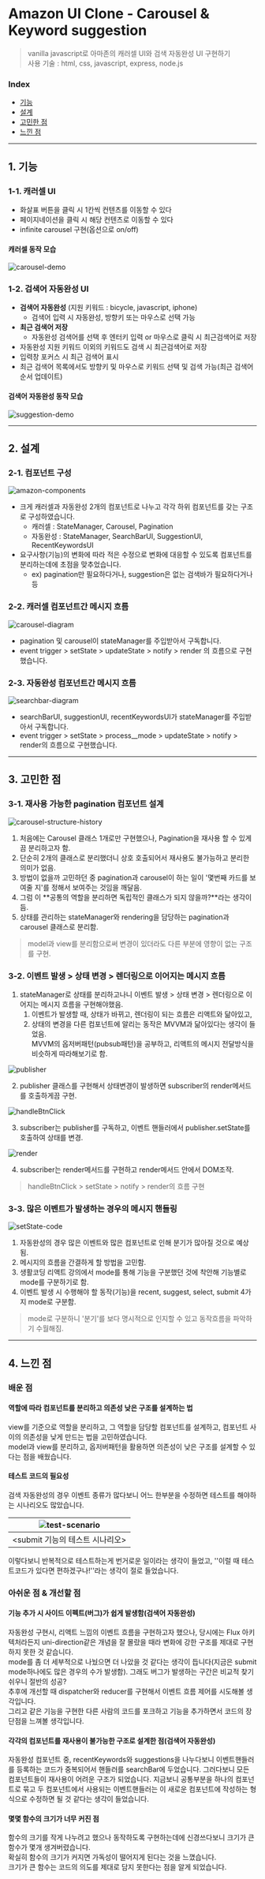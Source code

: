 # Amazon UI Clone - Carousel & Keyword suggestion

> vanilla javascript로 아마존의 캐러셀 UI와 검색 자동완성 UI 구현하기  
> 사용 기술 : html, css, javascript, express, node.js

### Index

- [기능](https://github.com/revlanc/javascript-amazon#1-기능)
- [설계](https://github.com/revlanc/javascript-amazon#2-설계)
- [고민한 점](https://github.com/revlanc/javascript-amazon#3-고민한-점)
- [느낀 점](https://github.com/revlanc/javascript-amazon#4-느낀-점)

---

## 1. 기능

### 1-1. 캐러셀 UI

- 화살표 버튼을 클릭 시 1칸씩 컨텐츠를 이동할 수 있다
- 페이지네이션을 클릭 시 해당 컨텐츠로 이동할 수 있다
- infinite carousel 구현(옵션으로 on/off)

#### 캐러셀 동작 모습

![carousel-demo](https://user-images.githubusercontent.com/42905468/65383624-1ff9cf00-dd53-11e9-9360-0e2e7a1fd1de.gif)

### 1-2. 검색어 자동완성 UI

- **검색어 자동완성** (지원 키워드 : bicycle, javascript, iphone)
  - 검색어 입력 시 자동완성, 방향키 또는 마우스로 선택 가능
- **최근 검색어 저장**
  - 자동완성 검색어를 선택 후 엔터키 입력 or 마우스로 클릭 시 최근검색어로 저장
- 자동완성 지원 키워드 이외의 키워드도 검색 시 최근검색어로 저장
- 입력창 포커스 시 최근 검색어 표시
- 최근 검색어 목록에서도 방향키 및 마우스로 키워드 선택 및 검색 가능(최근 검색어 순서 업데이트)

#### 검색어 자동완성 동작 모습

![suggestion-demo](https://user-images.githubusercontent.com/42905468/65383478-17a09480-dd51-11e9-8aa4-abfde5fa4788.gif)


---

## 2. 설계

### 2-1. 컴포넌트 구성

![amazon-components](https://user-images.githubusercontent.com/42905468/65384607-21c98f80-dd5f-11e9-950a-b76e9b8b59af.jpeg)

- 크게 캐러셀과 자동완성 2개의 컴포넌트로 나누고 각각 하위 컴포넌트를 갖는 구조로 구성하였습니다.
  - 캐러셀 : StateManager, Carousel, Pagination
  - 자동완성 : StateManager, SearchBarUI, SuggestionUI, RecentKeywordsUI
- 요구사항(기능)의 변화에 따라 적은 수정으로 변화에 대응할 수 있도록 컴포넌트를 분리하는데에 초점을 맞추었습니다.
  - ex) pagination만 필요하다거나, suggestion은 없는 검색바가 필요하다거나 등

### 2-2. 캐러셀 컴포넌트간 메시지 흐름

![carousel-diagram](https://user-images.githubusercontent.com/42905468/65389330-0f1b7e80-dd90-11e9-8ec1-ae3722d37f4b.jpeg)

- pagination 및 carousel이 stateManager를 주입받아서 구독합니다.
- event trigger > setState > updateState > notify > render 의 흐름으로 구현했습니다.

### 2-3. 자동완성 컴포넌트간 메시지 흐름

![searchbar-diagram](https://user-images.githubusercontent.com/42905468/65389334-117dd880-dd90-11e9-801f-fa7421c0235b.jpeg)

- searchBarUI, suggestionUI, recentKeywordsUI가 stateManager를 주입받아서 구독합니다.
- event trigger > setState > process\_\_mode > updateState > notify > render의 흐름으로 구현했습니다.


---

## 3. 고민한 점

### 3-1. 재사용 가능한 pagination 컴포넌트 설계

![carousel-structure-history](https://user-images.githubusercontent.com/42905468/65406800-94984080-de1b-11e9-9288-daf69508d0b0.jpeg)

1. 처음에는 Carousel 클래스 1개로만 구현했으나, Pagination을 재사용 할 수 있게끔 분리하고자 함.
2. 단순히 2개의 클래스로 분리했더니 상호 호출되어서 재사용도 불가능하고 분리한 의미가 없음.
3. 방법이 없을까 고민하던 중 pagination과 carousel이 하는 일이 '몇번째 카드를 보여줄 지'를 정해서 보여주는 것임을 깨달음.
4. 그럼 이 **공통의 역할을 분리하면 독립적인 클래스가 되지 않을까?**라는 생각이 듬.
5. 상태를 관리하는 stateManager와 rendering을 담당하는 pagination과 carousel 클래스로 분리함.

> model과 view를 분리함으로써 변경이 있더라도 다른 부분에 영향이 없는 구조를 구현.


### 3-2. 이벤트 발생 > 상태 변경 > 렌더링으로 이어지는 메시지 흐름

1. stateManager로 상태를 분리하고나니 이벤트 발생 > 상태 변경 > 렌더링으로 이어지는 메시지 흐름을 구현해야했음.
   1. 이벤트가 발생할 때, 상태가 바뀌고, 렌더링이 되는 흐름은 리액트와 닮아있고,
   2. 상태의 변경을 다른 컴포넌트에 알리는 동작은 MVVM과 닮아있다는 생각이 들었음.  
      MVVM의 옵저버패턴(pubsub패턴)을 공부하고, 리액트의 메시지 전달방식을 비슷하게 따라해보기로 함.

![publisher](https://user-images.githubusercontent.com/42905468/65619273-d29f8b00-dffa-11e9-804e-c999dcd24e31.png)

2. publisher 클래스를 구현해서 상태변경이 발생하면 subscriber의 render메서드를 호출하게끔 구현.

![handleBtnClick](https://user-images.githubusercontent.com/42905468/65618073-aaaf2800-dff8-11e9-9715-2b9594932a59.png)

3. subscriber는 publisher를 구독하고, 이벤트 핸들러에서 publisher.setState를 호출하여 상태를 변경.

![render](https://user-images.githubusercontent.com/42905468/65618075-ab47be80-dff8-11e9-916f-acbff31bfd9d.png)

4. subscriber는 render메서드를 구현하고 render메서드 안에서 DOM조작.

> handleBtnClick > setState > notify > render의 흐름 구현


### 3-3. 많은 이벤트가 발생하는 경우의 메시지 핸들링

![setState-code](https://user-images.githubusercontent.com/42905468/65531540-192ab200-df35-11e9-9f81-6d18091ee2f2.png)

1. 자동완성의 경우 많은 이벤트와 많은 컴포넌트로 인해 분기가 많아질 것으로 예상됨.
2. 메시지의 흐름을 간결하게 할 방법을 고민함.
3. 생활코딩 리액트 강의에서 mode를 통해 기능을 구분했던 것에 착안해 기능별로 mode를 구분하기로 함.
4. 이벤트 발생 시 수행해야 할 동작(기능)을 recent, suggest, select, submit 4가지 mode로 구분함.

> mode로 구분하니 '분기'를 보다 명시적으로 인지할 수 있고 동작흐름을 파악하기 수월해짐.


---

## 4. 느낀 점

### 배운 점

#### 역할에 따라 컴포넌트를 분리하고 의존성 낮은 구조를 설계하는 법

view를 기준으로 역할을 분리하고, 그 역할을 담당할 컴포넌트를 설계하고, 컴포넌트 사이의 의존성을 낮게 만드는 법을 고민하였습니다.  
model과 view를 분리하고, 옵저버패턴을 활용하면 의존성이 낮은 구조를 설계할 수 있다는 점을 배웠습니다.

#### 테스트 코드의 필요성

검색 자동완성의 경우 이벤트 종류가 많다보니 어느 한부분을 수정하면 테스트를 해야하는 시나리오도 많았습니다.

| ![test-scenario](https://user-images.githubusercontent.com/42905468/65701145-c596a080-e0bb-11e9-808f-9972827dd4ef.png) |
| :--------------------------------------------------------------------------------------------------------------------: |
|                                            <submit 기능의 테스트 시나리오>                                             |

이렇다보니 반복적으로 테스트하는게 번거로운 일이라는 생각이 들었고, ''이럴 때 테스트코드가 있다면 편하겠구나!''라는 생각이 절로 들었습니다.

### 아쉬운 점 & 개선할 점

#### 기능 추가 시 사이드 이펙트(버그)가 쉽게 발생함(검색어 자동완성)

자동완성 구현시, 리액트 느낌의 이벤트 흐름을 구현하고자 했으나, 당시에는 Flux 아키텍처라든지 uni-direction같은 개념을 잘 몰랐을 때라 변화에 강한 구조를 제대로 구현하지 못한 것 같습니다.  
mode를 좀 더 세부적으로 나눴으면 더 나았을 것 같다는 생각이 듭니다(지금은 submit mode하나에도 많은 경우의 수가 발생함). 그래도 버그가 발생하는 구간은 비교적 찾기 쉬우니 절반의 성공?  
추후에 개선할 때 dispatcher와 reducer를 구현해서 이벤트 흐름 제어를 시도해볼 생각입니다.  
그리고 같은 기능을 구현한 다른 사람의 코드를 포크하고 기능을 추가하면서 코드의 장단점을 느껴볼 생각입니다.

#### 각각의 컴포넌트를 재사용이 불가능한 구조로 설계한 점(검색어 자동완성)

자동완성 컴포넌트 중, recentKeywords와 suggestions을 나누다보니 이벤트핸들러를 등록하는 코드가 중복되어서 핸들러를 searchBar에 두었습니다. 그러다보니 모든 컴포넌트들이 재사용이 어려운 구조가 되었습니다. 지금보니 공통부분을 하나의 컴포넌트로 묶고 두 컴포넌트에서 사용되는 이벤트핸들러는 이 새로운 컴포넌트에 작성하는 형식으로 수정하면 될 것 같다는 생각이 들었습니다.

#### 몇몇 함수의 크기가 너무 커진 점

함수의 크기를 작게 나누려고 했으나 동작하도록 구현하는데에 신경쓰다보니 크기가 큰 함수가 몇개 생겨버렸습니다.  
확실히 함수의 크기가 커지면 가독성이 떨어지게 된다는 것을 느꼈습니다.  
크기가 큰 함수는 코드의 의도를 제대로 담지 못한다는 점을 알게 되었습니다.
